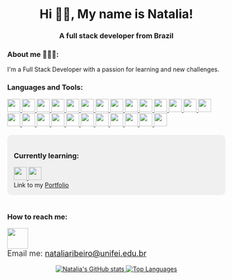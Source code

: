 <h1 align="center">Hi 👋🏿, My name is Natalia!</h1>
<h3 align="center">A full stack developer from Brazil</h3>

<div>
 <h3 align="left">About me 👩🏿‍💻:</h3>
 <p>I'm a Full Stack Developer with a passion for learning and new challenges.</p>
</div>

<h3 align="left">Languages and Tools:</h3>
<div>
  <a href="https://javascript.info/">
    <img src="https://img.shields.io/badge/javascript-339933?style=for-the-badge&logo=javascript&color=555555" height="30px" />
  </a>
  <a href="https://www.w3schools.com/cssref/">
    <img src="https://img.shields.io/badge/css-339933?style=for-the-badge&logo=css3&color=555555" height="30px" />
  </a>
  <a href="https://developer.mozilla.org/pt-BR/docs/Web/HTML">
    <img src="https://img.shields.io/badge/html5-339933?style=for-the-badge&logo=html5&color=555555" height="30px" />
  </a>
  <a href="https://typescript.info/">
    <img src="https://img.shields.io/badge/typescript-339933?style=for-the-badge&logo=typescript&color=555555" height="30px" />
  </a>
  <a href="https://pt-br.reactjs.org/docs/getting-started.html">
    <img src="https://img.shields.io/badge/React-339933?style=for-the-badge&logo=react&color=555555" height="30px" />
  </a>
  <a href="https://sequelize.org/">
    <img src="https://img.shields.io/badge/react_native-339933?style=for-the-badge&logo=react&color=555555" height="30px" />
  </a>
  <a href="https://docs.npmjs.com/">
    <img src="https://img.shields.io/badge/Node.js-339933?style=for-the-badge&logo=nodedotjs&color=555555" height="30px" />
  </a>
  <a href="https://fastify.com/pt-br/">
    <img src="https://img.shields.io/badge/fastify-339933?style=for-the-badge&logo=fastify&color=555555" height="30px" />
  </a>
  <a href="https://dev.mysql.com/doc/">
    <img src="https://img.shields.io/badge/sqlite-339933?style=for-the-badge&logo=sqlite&color=555555" height="30px" />
  </a>
  <a href="https://socket.io/docs/v4/">
    <img src="https://img.shields.io/badge/nestJs-339933?style=for-the-badge&logo=nestjs&color=555555" height="30px" />
  </a>
  <a href="https://redux.org/">
    <img src="https://img.shields.io/badge/redux-339933?style=for-the-badge&logo=redux&color=555555" height="30px" />
  </a>
  <a href="https://docs.express.com/">
    <img src="https://img.shields.io/badge/express-339933?style=for-the-badge&logo=express&color=555555" height="30px" />
  </a>
  <a href="https://mongodb.com/pt-br/">
    <img src="https://img.shields.io/badge/mongodb-339933?style=for-the-badge&logo=mongodb&color=555555" height="30px" />
  </a>
  <a href="https://dev.mysql.com/doc/">
    <img src="https://img.shields.io/badge/mysql-339933?style=for-the-badge&logo=mysql&color=555555" height="30px" />
  </a>
  <a href="https://jest.io/docs/v4/">
    <img src="https://img.shields.io/badge/jest-339933?style=for-the-badge&logo=jest&color=555555" height="30px" />
  </a>
  <a href="https://testing-library.com/">
    <img src="https://img.shields.io/badge/-React Testing Library-339933?style=for-the-badge&logo=rtl&color=555555" height="30px" />
  </a>
  <a href="https://graphql.io/docs/v4/">
    <img src="https://img.shields.io/badge/graphql-339933?style=for-the-badge&logo=graphql&color=555555" height="30px" />
  </a>
  <a href="https://tailwindcss.com/docs">
    <img src="https://img.shields.io/badge/TailwindCSS-339933?style=for-the-badge&logo=tailwind-css&color=555555" height="30px" />
  </a>
  <a href="https://Next-black.com/docs">
    <img src="https://img.shields.io/badge/Next.js-339933?style=for-the-badge&logo=next.js&color=555555" height="30px" />
  </a>
  <a href="https://styled-components.com/docs">
    <img src="https://img.shields.io/badge/Styled--Components-339933?style=for-the-badge&logo=styledcomponents&color=555555" height="30px" />
  </a>
  <a href="https://sass-lang.com/">
    <img src="https://img.shields.io/badge/sass-339933?style=for-the-badge&logo=sass&color=555555" height="30px" />
  </a>
  <a href="https://sequelize.org/">
    <img src="https://img.shields.io/badge/Sequelize-339933?style=for-the-badge&logo=sequelize&color=555555" height="30px" />
  </a>
  <a href="https://www.prisma.io/">
    <img src="https://img.shields.io/badge/prisma-339933?style=for-the-badge&logo=prisma&color=555555" height="30px" />
  </a>
  <a href="https://dev.mysql.com/doc/">
    <img src="https://img.shields.io/badge/MySQL-339933?style=for-the-badge&logo=mysql&color=555555" height="30px" />
  </a>
  <a href="https://dev.python.com/doc/">
    <img src="https://img.shields.io/badge/Python-339933?style=for-the-badge&logo=mysql&color=555555" height="30px" />
  </a>
</div>

<br>

<div style="background-color:#f0f0f0; padding: 15px; border-radius: 10px;">
 <h3 align="left">Currently learning:</h3>
 <div>
   <a href="https://angular.info/">
     <img src="https://img.shields.io/badge/angular-339933?style=for-the-badge&logo=angular&color=555555" height="30px" />
   </a>
     <a href="https://java.info/">
     <img src="https://img.shields.io/badge/java-339933?style=for-the-badge&logo=java&color=555555" height="30px" />
   </a>
 </div>
 Link to my <a href="https://natalia-portfolio-git-portfolio1-nataliasriber.vercel.app/">Portfolio</a>
</div>

<br>

<div>
  <h3 align="left">How to reach me:</h3>
  <a href="https://www.linkedin.com/in/nataliaribeiro/" target="_blank">
    <img src="https://i.ibb.co/Kx2GSrT/linkedin.png" width="48px" height="48px">
  </a>
  <br>
  <div style="font-size: 18px; color: #333;">Email me: <a href="nataliaribeiro@unifei.edu.br">nataliaribeiro@unifei.edu.br</a></div>
</div>

<br>

<div align="center">
  <a href="https://github.com/NataliaSRiber">
    <img src="https://github-readme-stats.vercel.app/api?username=NataliaSRiber&theme=radical" alt="Natalia's GitHub stats">
  </a>
  <a href="https://github.com/NataliaSRiber">
    <img src="https://github-readme-stats.vercel.app/api/top-langs/?username=NataliaSRiber&hide=html&layout=compact&theme=radical" alt="Top Languages">
  </a>
</div>


 <!--
**NataliaSRiber/NataliaSRiber** is a ✨ _special_ ✨ repository because its `README.md` (this file) appears on your GitHub profile.

Here are some ideas to get you started:

- 🔭 I’m currently working on ...
- 🌱 I’m currently learning ...
- 👯 I’m looking to collaborate on ...
- 🤔 I’m looking for help with ...
- 💬 Ask me about ...
- 📫 How to reach me: ...
- 😄 Pronouns: ...
- ⚡ Fun fact: ...
-->
